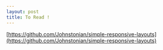```yaml
---
layout: post
title: To Read !
---
```

[https://github.com/Johnstonian/simple-responsive-layouts](https://github.com/Johnstonian/simple-responsive-layouts)